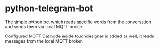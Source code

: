 # python-telegram-bot

The simple python bot which reads specific words from the conversation and sends them via local MQTT broker.

Configured MQTT Dat node inside touchdesigner is added as well, it reads messages from the local MQTT broker.
